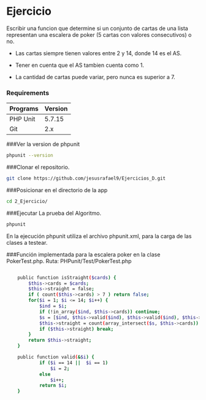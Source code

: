 # Ejercicio

Escribir una funcion que determine si un conjunto de cartas de una lista representan una escalera de poker (5 cartas con valores consecutivos) o no.

* Las cartas siempre tienen valores entre 2 y 14, donde 14 es el AS.

* Tener en cuenta que el AS tambien cuenta como 1.

* La cantidad de cartas puede variar, pero nunca es superior a 7.


### Requirements

Programs                | Version
:-----------------------|:----------
 PHP Unit               | 5.7.15
 Git 					| 2.x


 ###Ver la version de phpunit
```bash
phpunit --version

```

###Clonar el repositorio. 

```bash
git clone https://github.com/jesusrafael9/Ejercicios_D.git

```

###Posicionar en el directorio de la app

```bash
cd 2_Ejercicio/

```

###Ejecutar La prueba del Algoritmo. 

```bash
phpunit

```
En la ejecución phpunit utiliza el archivo phpunit.xml, para la carga de las clases a testear.


###Función implementada para la escalera poker en la clase PokerTest.php. Ruta: PHPunit/Test/PokerTest.php

```sh

	public function isStraight($cards) {
		$this->cards = $cards;
		$this->straight = false;
		if ( count($this->cards) > 7 ) return false;
		for($i = 1; $i <= 14; $i++) {
		    $ind = $i;
		    if (!in_array($ind, $this->cards)) continue;
		    $s = [$ind, $this->valid($ind), $this->valid($ind), $this->valid($ind), $this->valid($ind)];    
		    $this->straight = count(array_intersect($s, $this->cards)) == count($s);
		    if ($this->straight) break;
		}
		return $this->straight;
	}

	public function valid(&$i) {
		    if ($i == 14 ||  $i == 1) 
		        $i = 2;
		    else
		        $i++;
		    return $i;
	}

```
